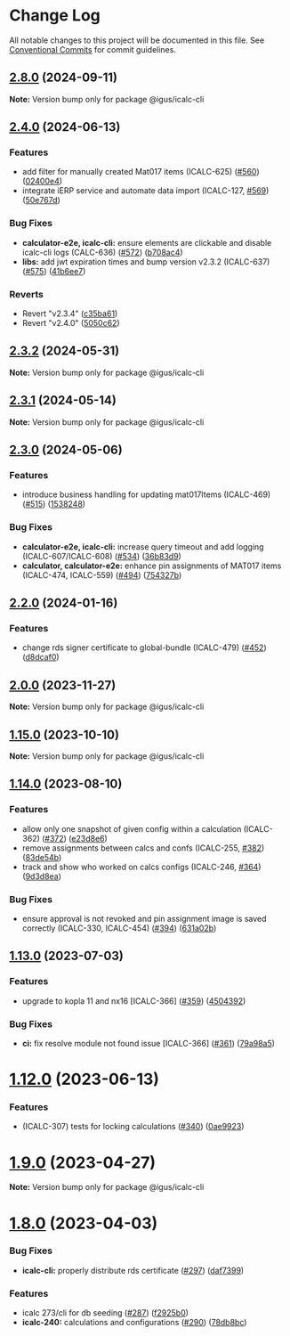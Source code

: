 # Change Log

All notable changes to this project will be documented in this file.
See [Conventional Commits](https://conventionalcommits.org) for commit guidelines.

## [2.8.0](https://github.com/igusdev/icalc/compare/v2.7.1...v2.8.0) (2024-09-11)

**Note:** Version bump only for package @igus/icalc-cli

## [2.4.0](https://github.com/igusdev/icalc/compare/v2.3.0...v2.4.0) (2024-06-13)

### Features

- add filter for manually created Mat017 items (ICALC-625) ([#560](https://github.com/igusdev/icalc/issues/560)) ([02400e4](https://github.com/igusdev/icalc/commit/02400e4fa90ac9b6c51dc6dee565fb730bf35f9f))
- integrate iERP service and automate data import (ICALC-127, [#569](https://github.com/igusdev/icalc/issues/569)) ([50e767d](https://github.com/igusdev/icalc/commit/50e767d5d27a0960055414efd148c4f8feeabac0))

### Bug Fixes

- **calculator-e2e, icalc-cli:** ensure elements are clickable and disable icalc-cli logs (CALC-636) ([#572](https://github.com/igusdev/icalc/issues/572)) ([b708ac4](https://github.com/igusdev/icalc/commit/b708ac4d60c55096a8feecdc10f7ac8722ff48ab))
- **libs:** add jwt expiration times and bump version v2.3.2 (ICALC-637) ([#575](https://github.com/igusdev/icalc/issues/575)) ([41b6ee7](https://github.com/igusdev/icalc/commit/41b6ee746f8f06f9b2f8c7b9225fae9ba4831e03))

### Reverts

- Revert "v2.3.4" ([c35ba61](https://github.com/igusdev/icalc/commit/c35ba61a906077b66ca04972b5da5aed8ebeb897))
- Revert "v2.4.0" ([5050c62](https://github.com/igusdev/icalc/commit/5050c6229068272c42af40711c60514233d31edf))

## [2.3.2](https://github.com/igusdev/icalc/compare/v2.3.1...v2.3.2) (2024-05-31)

**Note:** Version bump only for package @igus/icalc-cli

## [2.3.1](https://github.com/igusdev/icalc/compare/v2.3.0...v2.3.1) (2024-05-14)

**Note:** Version bump only for package @igus/icalc-cli

## [2.3.0](https://github.com/igusdev/icalc/compare/v2.2.0...v2.3.0) (2024-05-06)

### Features

- introduce business handling for updating mat017Items (ICALC-469) ([#515](https://github.com/igusdev/icalc/issues/515)) ([1538248](https://github.com/igusdev/icalc/commit/15382482ed15f1478a0c777d9676010c21f802aa))

### Bug Fixes

- **calculator-e2e, icalc-cli:** increase query timeout and add logging (ICALC-607/ICALC-608) ([#534](https://github.com/igusdev/icalc/issues/534)) ([36b83d9](https://github.com/igusdev/icalc/commit/36b83d9292009396963e2c33d57b46bfabce90d5))
- **calculator, calculator-e2e:** enhance pin assignments of MAT017 items (ICALC-474, ICALC-559) ([#494](https://github.com/igusdev/icalc/issues/494)) ([754327b](https://github.com/igusdev/icalc/commit/754327b0029c62dfb9485b08fdc06185509f083d))

## [2.2.0](https://github.com/igusdev/icalc/compare/v2.1.0...v2.2.0) (2024-01-16)

### Features

- change rds signer certificate to global-bundle (ICALC-479) ([#452](https://github.com/igusdev/icalc/issues/452)) ([d8dcaf0](https://github.com/igusdev/icalc/commit/d8dcaf0eff3715db73e02aa7e44573efbff9d0b0))

## [2.0.0](https://github.com/igusdev/icalc/compare/v1.16.0...v2.0.0) (2023-11-27)

**Note:** Version bump only for package @igus/icalc-cli

## [1.15.0](https://github.com/igusdev/icalc/compare/v1.14.0...v1.15.0) (2023-10-10)

**Note:** Version bump only for package @igus/icalc-cli

## [1.14.0](https://github.com/igusdev/icalc/compare/v1.13.0...v1.14.0) (2023-08-10)

### Features

- allow only one snapshot of given config within a calculation (ICALC-362) ([#372](https://github.com/igusdev/icalc/issues/372)) ([e23d8e6](https://github.com/igusdev/icalc/commit/e23d8e6a7c4f2253097031b50430551c712bc096))
- remove assignments between calcs and confs (ICALC-255, [#382](https://github.com/igusdev/icalc/issues/382)) ([83de54b](https://github.com/igusdev/icalc/commit/83de54bfb620558d7685d2fa1867de79156af831))
- track and show who worked on calcs configs (ICALC-246, [#364](https://github.com/igusdev/icalc/issues/364)) ([9d3d8ea](https://github.com/igusdev/icalc/commit/9d3d8ea7d38d6c90d5261baceeb9f55e20445286))

### Bug Fixes

- ensure approval is not revoked and pin assignment image is saved correctly (ICALC-330, ICALC-454) ([#394](https://github.com/igusdev/icalc/issues/394)) ([631a02b](https://github.com/igusdev/icalc/commit/631a02b22fb8fa28ad8b0b4121503d2ecb7669df))

## [1.13.0](https://github.com/igusdev/icalc/compare/v1.12.0...v1.13.0) (2023-07-03)

### Features

- upgrade to kopla 11 and nx16 [ICALC-366] ([#359](https://github.com/igusdev/icalc/issues/359)) ([4504392](https://github.com/igusdev/icalc/commit/45043926a9a3d88dae375084de521ece21809b9e))

### Bug Fixes

- **ci:** fix resolve module not found issue [ICALC-366] ([#361](https://github.com/igusdev/icalc/issues/361)) ([79a98a5](https://github.com/igusdev/icalc/commit/79a98a58b2d12f693079bced1b9ca2ceb271d847))

# [1.12.0](https://github.com/igusdev/icalc/compare/v1.11.0...v1.12.0) (2023-06-13)

### Features

- (ICALC-307) tests for locking calculations ([#340](https://github.com/igusdev/icalc/issues/340)) ([0ae9923](https://github.com/igusdev/icalc/commit/0ae9923b481b9d4cf9928ff71124c5e619eaeaca))

# [1.9.0](https://github.com/igusdev/icalc/compare/v1.8.0...v1.9.0) (2023-04-27)

**Note:** Version bump only for package @igus/icalc-cli

# [1.8.0](https://github.com/igusdev/icalc/compare/v1.7.0...v1.8.0) (2023-04-03)

### Bug Fixes

- **icalc-cli:** properly distribute rds certificate ([#297](https://github.com/igusdev/icalc/issues/297)) ([daf7399](https://github.com/igusdev/icalc/commit/daf7399c0c2f39b4db207f286136f22ac3a16088))

### Features

- icalc 273/cli for db seeding ([#287](https://github.com/igusdev/icalc/issues/287)) ([f2925b0](https://github.com/igusdev/icalc/commit/f2925b093790add78526dfc071e09e1698336677))
- **icalc-240:** calculations and configurations ([#290](https://github.com/igusdev/icalc/issues/290)) ([78db8bc](https://github.com/igusdev/icalc/commit/78db8bcd297cc5abfb2dfbec5220cf531e853b56))
